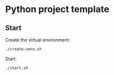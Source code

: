 # Python project template

## Start

Create the virtual environment:

```bash
./create-venv.sh
```

Start:

```bash
./start.sh
```
